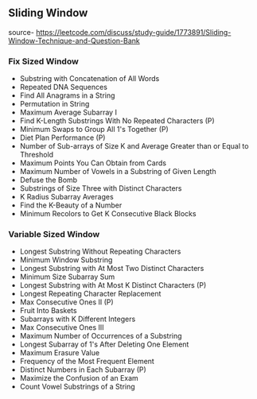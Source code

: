 ## Sliding Window
source- https://leetcode.com/discuss/study-guide/1773891/Sliding-Window-Technique-and-Question-Bank
### Fix Sized Window
- Substring with Concatenation of All Words
- Repeated DNA Sequences
- Find All Anagrams in a String
- Permutation in String
- Maximum Average Subarray I
- Find K-Length Substrings With No Repeated Characters (P)
- Minimum Swaps to Group All 1's Together (P)
- Diet Plan Performance (P)
- Number of Sub-arrays of Size K and Average Greater than or Equal to Threshold
- Maximum Points You Can Obtain from Cards
- Maximum Number of Vowels in a Substring of Given Length
- Defuse the Bomb
- Substrings of Size Three with Distinct Characters
- K Radius Subarray Averages
- Find the K-Beauty of a Number
- Minimum Recolors to Get K Consecutive Black Blocks

### Variable Sized Window
- Longest Substring Without Repeating Characters
- Minimum Window Substring
- Longest Substring with At Most Two Distinct Characters
- Minimum Size Subarray Sum
- Longest Substring with At Most K Distinct Characters (P)
- Longest Repeating Character Replacement
- Max Consecutive Ones II (P)
- Fruit Into Baskets
- Subarrays with K Different Integers
- Max Consecutive Ones III
- Maximum Number of Occurrences of a Substring
- Longest Subarray of 1's After Deleting One Element
- Maximum Erasure Value
- Frequency of the Most Frequent Element
- Distinct Numbers in Each Subarray (P)
- Maximize the Confusion of an Exam
- Count Vowel Substrings of a String
